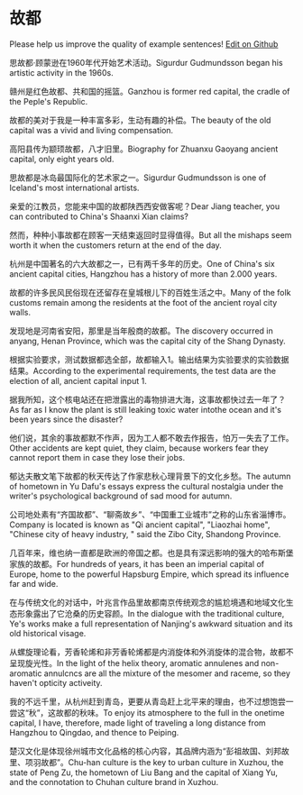 # 故都

Please help us improve the quality of example sentences! [Edit on Github](https://github.com/jiyushe/jiyu-example-sentence-source/blob/main/chinese/gudu_3.md)

<p><span class="chinese">思故都·顾蒙逊在1960年代开始艺术活动。</span><span class="english">Sigurdur Gudmundsson began his artistic activity in the 1960s.</span></p>

<p><span class="chinese">赣州是红色故都、共和国的摇篮。</span><span class="english">Ganzhou is former red capital, the cradle of the Peple's Republic.</span></p>

<p><span class="chinese">故都的美对于我是一种丰富多彩，生动有趣的补偿。</span><span class="english">The beauty of the old capital was a vivid and living compensation.</span></p>

<p><span class="chinese">高阳县传为颛顼故都，八才旧里。</span><span class="english">Biography for Zhuanxu Gaoyang ancient capital, only eight years old.</span></p>

<p><span class="chinese">思故都是冰岛最国际化的艺术家之一。</span><span class="english">Sigurdur Gudmundsson is one of Iceland's most international artists.</span></p>

<p><span class="chinese">亲爱的江教员，您能来中国的故都陕西西安做客呢？</span><span class="english">Dear Jiang teacher, you can contributed to China's Shaanxi Xian claims?</span></p>

<p><span class="chinese">然而，种种小事故都在顾客一天结束返回时显得值得。</span><span class="english">But all the mishaps seem worth it when the customers return at the end of the day.</span></p>

<p><span class="chinese">杭州是中国著名的六大故都之一，已有两千多年的历史。</span><span class="english">One of China's six ancient capital cities, Hangzhou has a history of more than 2.000 years.</span></p>

<p><span class="chinese">故都的许多民风民俗现在还留存在皇城根儿下的百姓生活之中。</span><span class="english">Many of the folk customs remain among the residents at the foot of the ancient royal city walls.</span></p>

<p><span class="chinese">发现地是河南省安阳，那里是当年殷商的故都。</span><span class="english">The discovery occurred in anyang, Henan Province, which was the capital city of the Shang Dynasty.</span></p>

<p><span class="chinese">根据实验要求，测试数据都选全部，故都输入1。输出结果为实验要求的实验数据结果。</span><span class="english">According to the experimental requirements, the test data are the election of all, ancient capital input 1.</span></p>

<p><span class="chinese">据我所知，这个核电站还在把泄露出的毒物排进大海，这事故都快过去一年了？</span><span class="english">As far as I know the plant is still leaking toxic water intothe ocean and it's been years since the disaster?</span></p>

<p><span class="chinese">他们说，其余的事故都默不作声，因为工人都不敢去作报告，怕万一失去了工作。</span><span class="english">Other accidents are kept quiet, they claim, because workers fear they cannot report them in case they lose their jobs.</span></p>

<p><span class="chinese">郁达夫散文笔下故都的秋天传达了作家悲秋心理背景下的文化乡愁。</span><span class="english">The autumn of hometown in Yu Dafu's essays express the cultural nostalgia under the writer's psychological background of sad mood for autumn.</span></p>

<p><span class="chinese">公司地处素有“齐国故都”、“聊斋故乡”、“中国重工业城市”之称的山东省淄博市。</span><span class="english">Company is located is known as "Qi ancient capital", "Liaozhai home", "Chinese city of heavy industry, " said the Zibo City, Shandong Province.</span></p>

<p><span class="chinese">几百年来，维也纳一直都是欧洲的帝国之都。也是具有深远影响的强大的哈布斯堡家族的故都。</span><span class="english">For hundreds of years, it has been an imperial capital of Europe, home to the powerful Hapsburg Empire, which spread its influence far and wide.</span></p>

<p><span class="chinese">在与传统文化的对话中，叶兆言作品里故都南京传统观念的尴尬境遇和地域文化生态形象露出了它沧桑的历史容颜。</span><span class="english">In the dialogue with the traditional culture, Ye's works make a full representation of Nanjing's awkward situation and its old historical visage.</span></p>

<p><span class="chinese">从螺旋理论看，芳香轮烯和非芳香轮烯都是内消旋体和外消旋体的混合物，故都不呈现旋光性。</span><span class="english">In the light of the helix theory, aromatic annulenes and non-aromatic annulcncs are all the mixture of the mesomer and raceme, so they haven't opticity activeity.</span></p>

<p><span class="chinese">我的不远千里，从杭州赶到青岛，更要从青岛赶上北平来的理由，也不过想饱尝一尝这“秋”，这故都的秋味。</span><span class="english">To enjoy its atmosphere to the full in the onetime capital, I have, therefore, made light of traveling a long distance from Hangzhou to Qingdao, and thence to Peiping.</span></p>

<p><span class="chinese">楚汉文化是体现徐州城市文化品格的核心内容，其品牌内涵为“彭祖故国、刘邦故里、项羽故都”。</span><span class="english">Chu-han culture is the key to urban culture in Xuzhou, the state of Peng Zu, the hometown of Liu Bang and the capital of Xiang Yu, and the connotation to Chuhan culture brand in Xuzhou.</span></p>

